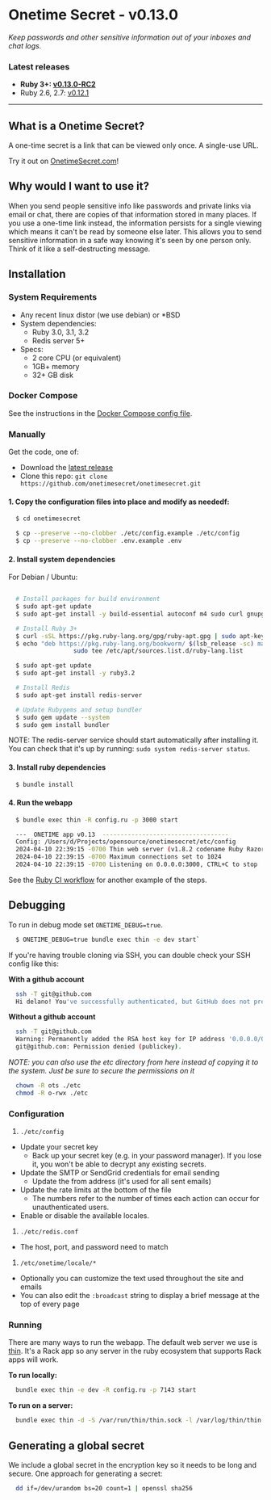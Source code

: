 # Onetime Secret - v0.13.0

*Keep passwords and other sensitive information out of your inboxes and chat logs.*

### Latest releases 

* **Ruby 3+: [v0.13.0-RC2](https://github.com/onetimesecret/onetimesecret/releases/tag/v0.13.0-RC2)**
* Ruby 2.6, 2.7: [v0.12.1](https://github.com/onetimesecret/onetimesecret/releases/tag/v0.12.1)

---


## What is a Onetime Secret?

A one-time secret is a link that can be viewed only once. A single-use URL.

Try it out on <a class="msg" href="https://onetimesecret.com/">OnetimeSecret.com</a>!


## Why would I want to use it?

When you send people sensitive info like passwords and private links via email or chat, there are copies of that information stored in many places. If you use a one-time link instead, the information persists for a single viewing which means it can't be read by someone else later. This allows you to send sensitive information in a safe way knowing it's seen by one person only. Think of it like a self-destructing message.


## Installation

### System Requirements

* Any recent linux distor (we use debian) or *BSD
* System dependencies:
  * Ruby 3.0, 3.1, 3.2
  * Redis server 5+
* Specs:
  * 2 core CPU (or equivalent)
  * 1GB+ memory
  * 32+ GB disk


### Docker Compose

See the instructions in the [Docker Compose config file](./docker-compose.yml). 


### Manually

Get the code, one of:

* Download the [latest release](https://github.com/onetimesecret/onetimesecret/refs/tags/latest.tar.gz)
* Clone this repo: `git clone https://github.com/onetimesecret/onetimesecret.git`
   
#### 1. Copy the configuration files into place and modify as neededf:

```bash
  $ cd onetimesecret

  $ cp --preserve --no-clobber ./etc/config.example ./etc/config
  $ cp --preserve --no-clobber .env.example .env
```

#### 2. Install system dependencies

For Debian / Ubuntu:

```bash

  # Install packages for build environment
  $ sudo apt-get update
  $ sudo apt-get install -y build-essential autoconf m4 sudo curl gnupg2 ca-certificates lsb-release

  # Install Ruby 3+
  $ curl -sSL https://pkg.ruby-lang.org/gpg/ruby-apt.gpg | sudo apt-key add -  
  $ echo "deb https://pkg.ruby-lang.org/bookworm/ $(lsb_release -sc) main" | \
                  sudo tee /etc/apt/sources.list.d/ruby-lang.list

  $ sudo apt-get update
  $ sudo apt-get install -y ruby3.2

  # Install Redis
  $ sudo apt-get install redis-server

  # Update Rubygems and setup bundler
  $ sudo gem update --system
  $ sudo gem install bundler 

```

NOTE: The redis-server service should start automatically after installing it. You can check that it's up by running: `sudo system redis-server status`.


#### 3. Install ruby dependencies

```bash
  $ bundle install
```

#### 4. Run the webapp

```bash
  $ bundle exec thin -R config.ru -p 3000 start

  ---  ONETIME app v0.13  -----------------------------------
  Config: /Users/d/Projects/opensource/onetimesecret/etc/config
  2024-04-10 22:39:15 -0700 Thin web server (v1.8.2 codename Ruby Razor)
  2024-04-10 22:39:15 -0700 Maximum connections set to 1024
  2024-04-10 22:39:15 -0700 Listening on 0.0.0.0:3000, CTRL+C to stop
```

See the [Ruby CI workflow](.github/workflows/ruby.yaml) for another example of the steps. 


## Debugging

To run in debug mode set `ONETIME_DEBUG=true`. 

```bash
  $ ONETIME_DEBUG=true bundle exec thin -e dev start`
```

If you're having trouble cloning via SSH, you can double check your SSH config like this:

**With a github account**
```bash
  ssh -T git@github.com
  Hi delano! You've successfully authenticated, but GitHub does not provide shell access.
```

**Without a github account**
```bash
  ssh -T git@github.com
  Warning: Permanently added the RSA host key for IP address '0.0.0.0/0' to the list of known hosts.
  git@github.com: Permission denied (publickey).
```

*NOTE: you can also use the etc directory from here instead of copying it to the system. Just be sure to secure the permissions on it*

```bash
  chown -R ots ./etc
  chmod -R o-rwx ./etc
```

### Configuration

1. `./etc/config`
  * Update your secret key
    * Back up your secret key (e.g. in your password manager). If you lose it, you won't be able to decrypt any existing secrets.
  * Update the SMTP or SendGrid credentials for email sending
    * Update the from address (it's used for all sent emails)
  * Update the rate limits at the bottom of the file
    * The numbers refer to the number of times each action can occur for unauthenticated users.
  * Enable or disable the available locales.
1. `./etc/redis.conf`
  * The host, port, and password need to match
1. `/etc/onetime/locale/*`
  * Optionally you can customize the text used throughout the site and emails
  * You can also edit the `:broadcast` string to display a brief message at the top of every page

### Running

There are many ways to run the webapp. The default web server we use is [thin](https://github.com/macournoyer/thin). It's a Rack app so any server in the ruby ecosystem that supports Rack apps will work.

**To run locally:**

```bash
  bundle exec thin -e dev -R config.ru -p 7143 start
```

**To run on a server:**

```bash
  bundle exec thin -d -S /var/run/thin/thin.sock -l /var/log/thin/thin.log -P /var/run/thin/thin.pid -e prod -s 2 restart
```


## Generating a global secret

We include a global secret in the encryption key so it needs to be long and secure. One approach for generating a secret:

```bash
  dd if=/dev/urandom bs=20 count=1 | openssl sha256
```
